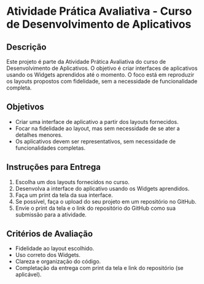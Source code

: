 # Atividade Prática Avaliativa - Curso de Desenvolvimento de Aplicativos

## Descrição

Este projeto é parte da Atividade Prática Avaliativa do curso de Desenvolvimento de Aplicativos. O objetivo é criar interfaces de aplicativos usando os Widgets aprendidos até o momento. O foco está em reproduzir os layouts propostos com fidelidade, sem a necessidade de funcionalidade completa.

## Objetivos

- Criar uma interface de aplicativo a partir dos layouts fornecidos.
- Focar na fidelidade ao layout, mas sem necessidade de se ater a detalhes menores.
- Os aplicativos devem ser representativos, sem necessidade de funcionalidades completas.

## Instruções para Entrega

1. Escolha um dos layouts fornecidos no curso.
2. Desenvolva a interface do aplicativo usando os Widgets aprendidos.
3. Faça um print da tela da sua interface.
4. Se possível, faça o upload do seu projeto em um repositório no GitHub.
5. Envie o print da tela e o link do repositório do GitHub como sua submissão para a atividade.

## Critérios de Avaliação

- Fidelidade ao layout escolhido.
- Uso correto dos Widgets.
- Clareza e organização do código.
- Completação da entrega com print da tela e link do repositório (se aplicável).
